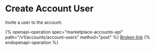 # Create Account User

Invite a user to the account.

{% openapi-operation spec="marketplace-accounts-api" path="/v1/accounts/account-users" method="post" %}
[Broken link](broken-reference)
{% endopenapi-operation %}
